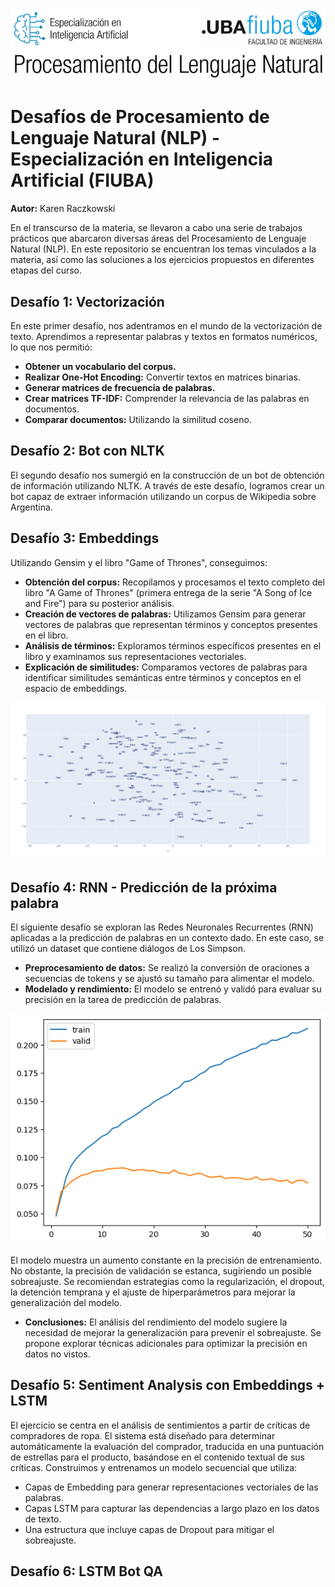 ![Visualizacion](banner.png)

# Desafíos de Procesamiento de Lenguaje Natural (NLP) - Especialización en Inteligencia Artificial (FIUBA)

**Autor:** Karen Raczkowski

En el transcurso de la materia, se llevaron a cabo una serie de trabajos prácticos que abarcaron diversas áreas del Procesamiento de Lenguaje Natural (NLP). En este repositorio se encuentran los temas vinculados a la materia, así como las soluciones a los ejercicios propuestos en diferentes etapas del curso.

## Desafío 1: Vectorización

En este primer desafío, nos adentramos en el mundo de la vectorización de texto. Aprendimos a representar palabras y textos en formatos numéricos, lo que nos permitió:

- **Obtener un vocabulario del corpus.**
- **Realizar One-Hot Encoding:** Convertir textos en matrices binarias.
- **Generar matrices de frecuencia de palabras.**
- **Crear matrices TF-IDF:** Comprender la relevancia de las palabras en documentos.
- **Comparar documentos:** Utilizando la similitud coseno.

## Desafío 2: Bot con NLTK

El segundo desafío nos sumergió en la construcción de un bot de obtención de información utilizando NLTK. A través de este desafío, logramos crear un bot capaz de extraer información utilizando un corpus de Wikipedia sobre Argentina.

## Desafío 3: Embeddings

Utilizando Gensim y el libro "Game of Thrones", conseguimos:

- **Obtención del corpus:** Recopilamos y procesamos el texto completo del libro "A Game of Thrones" (primera entrega de la serie "A Song of Ice and Fire") para su posterior análisis.
- **Creación de vectores de palabras:** Utilizamos Gensim para generar vectores de palabras que representan términos y conceptos presentes en el libro.
- **Análisis de términos:** Exploramos términos específicos presentes en el libro y examinamos sus representaciones vectoriales.
- **Explicación de similitudes:** Comparamos vectores de palabras para identificar similitudes semánticas entre términos y conceptos en el espacio de embeddings.

![Visualizacion](Ejercicio%203/image.png)

## Desafío 4: RNN - Predicción de la próxima palabra

El siguiente desafío se exploran las Redes Neuronales Recurrentes (RNN) aplicadas a la predicción de palabras en un contexto dado. En este caso, se utilizó un dataset que contiene diálogos de Los Simpson.

- **Preprocesamiento de datos:** Se realizó la conversión de oraciones a secuencias de tokens y se ajustó su tamaño para alimentar el modelo.
- **Modelado y rendimiento:** El modelo se entrenó y validó para evaluar su precisión en la tarea de predicción de palabras.

![Grafico](Ejercicio%204/grafico.png)

El modelo muestra un aumento constante en la precisión de entrenamiento. No obstante, la precisión de validación se estanca, sugiriendo un posible sobreajuste. Se recomiendan estrategias como la regularización, el dropout, la detención temprana y el ajuste de hiperparámetros para mejorar la generalización del modelo.

- **Conclusiones:** El análisis del rendimiento del modelo sugiere la necesidad de mejorar la generalización para prevenir el sobreajuste. Se propone explorar técnicas adicionales para optimizar la precisión en datos no vistos.

## Desafío 5: Sentiment Analysis con Embeddings + LSTM

El ejercicio se centra en el análisis de sentimientos a partir de críticas de compradores de ropa. El sistema está diseñado para determinar automáticamente la evaluación del comprador, traducida en una puntuación de estrellas para el producto, basándose en el contenido textual de sus críticas. Construimos y entrenamos un modelo secuencial que utiliza:

* Capas de Embedding para generar representaciones vectoriales de las palabras.
* Capas LSTM para capturar las dependencias a largo plazo en los datos de texto.
* Una estructura que incluye capas de Dropout para mitigar el sobreajuste.

## Desafío 6: LSTM Bot QA




